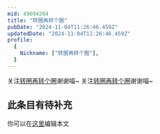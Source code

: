 ```yaml
---
mid: 49694204
title: "转圈再转个圈"
pubDate: "2024-11-04T11:26:46.459Z"
updatedDate: "2024-11-04T11:26:46.459Z"
profile:
  {
    Nickname: ["转圈再转个圈"],
  }
---
```


关注[转圈再转个圈](https://space.bilibili.com/49694204)谢谢喵~ 关注[转圈再转个圈](https://space.bilibili.com/49694204)谢谢喵~

## 此条目有待补充
你可以在[这里](https://github.com/Yuhanawa/VTuber.ICU-Content/edit/master/v/转圈再转个圈/index.md)编辑本文
